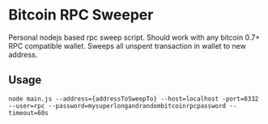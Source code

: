 Bitcoin RPC Sweeper
========

Personal nodejs based rpc sweep script.  Should work with any bitcoin 0.7+ RPC compatible wallet.  Sweeps all unspent transaction in wallet to new address.

## Usage

```
node main.js --address={addressToSweepTo} --host=localhost -port=8332 --user=rpc --password=mysuperlongandrandombitcoinrpcpassword --timeout=60s
```
